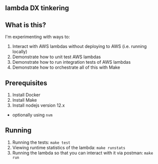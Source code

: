 lambda DX tinkering
---

## What is this?

I'm experimenting with ways to:

1. Interact with AWS lambdas without deploying to AWS (i.e. running locally)
1. Demonstrate how to unit test AWS lambdas
1. Demonstrate how to run integration tests of AWS lambdas
1. Demonstrate how to orchestrate all of this with Make

## Prerequisites

1. Install Docker
1. Install Make
1. Install nodejs version 12.x
  * optionally using `nvm`
  
## Running

1. Running the tests: `make test`
1. Viewing runtime statistics of the lambda: `make runstats`
1. Running the lambda so that you can interact with it via postman: `make run`
